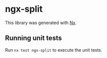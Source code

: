 # ngx-split

This library was generated with [Nx](https://nx.dev).

## Running unit tests

Run `nx test ngx-split` to execute the unit tests.
